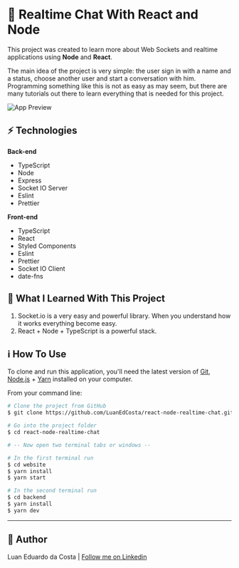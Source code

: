 # :speech_balloon: Realtime Chat With React and Node

This project was created to learn more about Web Sockets and realtime applications using **Node** and **React**.

The main idea of the project is very simple: the user sign in with a name and a status, choose another user and start a conversation with him. Programming something like this is not as easy as may seem, but there are many tutorials out there to learn everything that is needed for this project.

<img src="preview.gif" alt="App Preview" />

## :zap: Technologies

**Back-end**

- TypeScript
- Node
- Express
- Socket IO Server
- Eslint
- Prettier

**Front-end**

- TypeScript
- React
- Styled Components
- Eslint
- Prettier
- Socket IO Client
- date-fns

## :rocket: What I Learned With This Project

1. Socket.io is a very easy and powerful library. When you understand how it works everything become easy.
2. React + Node + TypeScript is a powerful stack.

## :information_source: How To Use

To clone and run this application, you'll need the latest version of [Git][git], [Node.js][nodejs] + [Yarn][yarn] installed on your computer.

From your command line:

```bash
# Clone the project from GitHub
$ git clone https://github.com/LuanEdCosta/react-node-realtime-chat.git

# Go into the project folder
$ cd react-node-realtime-chat

# -- Now open two terminal tabs or windows --

# In the first terminal run
$ cd website
$ yarn install
$ yarn start

# In the second terminal run
$ cd backend
$ yarn install
$ yarn dev
```

---

## :man: Author

Luan Eduardo da Costa | [Follow me on Linkedin](https://www.linkedin.com/in/luaneducosta/)

[git]: https://git-scm.com
[nodejs]: https://nodejs.org/
[yarn]: https://yarnpkg.com/
